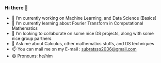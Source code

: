 ### Hi there 👋

- 🔭 I’m currently working on Machine Learning, and Data Science (Basics)
- 🌱 I’m currently learning about Fourier Transform in Computational Mathematics
- 👯 I’m looking to collaborate on some nice DS projects, along with some nice group partners
- 💬 Ask me about Calculus, other mathematics stuffs, and DS techniques
- 📫 You can mail me on my E-mail : subratssp2006@gmail.com
- 😄 Pronouns: he/him
